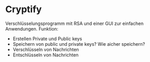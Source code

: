 # Cryptify
Verschlüsselungsprogramm mit RSA und einer GUI zur einfachen Anwendungen. Funktion: 
- Erstellen Private und Public keys 
- Speichern von public und private keys? Wie aicher speichern? 
- Verschlüsseln von Nachrichten 
- Entschlüsseln von Nachrichten

